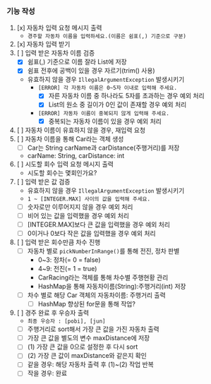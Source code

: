 ### 기능 작성
1. [x] 자동차 입력 요청 메시지 출력
    - `경주할 자동차 이름을 입력하세요.(이름은 쉼표(,) 기준으로 구분)`
2. [x] 자동차 입력 받기
3. [ ] 입력 받은 자동차 이름 검증   
   - [x] 쉼표(,) 기준으로 이름 잘라 List에 저장
   - [x] 쉼표 전후에 공백이 있을 경우 자르기(trim() 사용)
   - 유효하지 않을 경우 `IllegalArgumentException` 발생시키기
     - `[ERROR] 각 자동차 이름은 0~5자 이내로 입력해 주세요.`
       - [x] 자른 자동차 이름 중 하나라도 5자를 초과하는 경우 예외 처리
       - [x] List의 원소 중 길이가 0인 값이 존재할 경우 예외 처리
     - `[ERROR] 자동차 이름이 중복되지 않게 입력해 주세요.`
       - [X] 중복되는 자동차 이름이 있을 경우 예외 처리

4. [ ] 자동차 이름이 유효하지 않을 경우, 재입력 요청
5. [ ] 자동차 이름을 통해 Car라는 객체 생성
    - [ ] Car는 String carName과 carDistance(주행거리)를 저장
    - carName: String, carDistance: int
6. [ ] 시도할 회수 입력 요청 메시지 출력
    - 시도할 회수는 몇회인가요?
7. [ ] 입력 받은 값 검증
    - 유효하지 않을 경우 `IllegalArgumentException` 발생시키기
    - `1 ~ [INTEGER.MAX] 사이의 값을 입력해 주세요.`
    - [ ] 숫자로만 이루어지지 않을 경우 예외 처리
    - [ ] 비어 있는 값을 입력했을 경우 예외 처리
    - [ ] [INTEGER.MAX]보다 큰 값을 입력했을 경우 예외 처리
    - [ ] 0이거나 0보다 작은 값을 입력했을 경우 예외 처리
8. [ ] 입력 받은 회수만큼 차수 진행
    - [ ] 자동차 별로 `pickNumberInRange()`를 통해 전진, 정차 판별
      - 0~3: 정차(= 0 = false)
      - 4~9: 전진(= 1 = true)
      - CarRacing라는 객체를 통해 차수별 주행현황 관리
      - HashMap을 통해 자동차이름(String):주행거리(int) 저장
    - [ ] 차수 별로 해당 Car 객체의 자동차이름: 주행거리 출력
      - [ ] HashMap 향상된 for문을 통해 작업?
9. [ ] 경주 완료 후 우승자 출력
    - `최종 우승자 : [pobi], [jun]`
    - [ ] 주행거리로 sort해서 가장 큰 값을 가진 자동차 출력
    - [ ] 가장 큰 값을 별도의 변수 maxDistance에 저장
    - [ ] (1) 가장 큰 값을 0으로 설정한 후 다시 sort
    - [ ] (2) 가장 큰 값이 maxDistance와 같은지 확인
    - [ ] 같을 경우: 해당 자동차 출력 후 (1)~(2) 작업 반복
    - [ ] 작을 경우: 완료